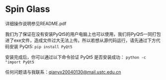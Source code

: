 # Spin Glass
详细操作说明参见README.pdf

我们为了保证在没有安装PyQt5的用户电脑上也可以使用，我们将PyQt5一同打包进了exe文件，造成文件过大无法上传。所以若想从源代码运行，请先通过下方代码安装 PyQt5:
`pip install PyQt5`

安装完成后，你可以通过以下命令验证 PyQt5 是否安装成功：
`python -c "import PyQt5`

任何问题请与我联系：qianyx20040130@mail.ustc.edu.cn
